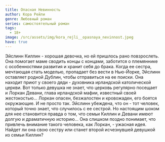 ```yaml
---
title: Опасная Невинность
author: Кора Рейли
genre: Любовный роман
series: самостоятельный роман
tags:
  - 18+
image: /src/assets/img/kora_rejli__opasnaya_nevinnost.jpeg
have: true
---
```

Эйслинн Киллин - хорошая девочка, но ей пришлось рано повзрослеть. Она помогает маме сводить концы с концами, заботится о племяннике с особенностями развития и хранит себя до брака. Когда ее сестра, мечтающая стать моделью, пропадает без вести в Нью-Йорке, Эйслинн оставляет родной Дублин, чтобы отправиться на ее поиски. Она находит приют у своего дяди - духовника ирландской католической церкви. Вот только девушка не знает, что церковь регулярно посещает и Лоркан Девани, глава ирландской мафии, известный своей жестокостью... Лоркан опасен, безжалостен и кровожаден, его боятся окружающие. И не просто так. Эйслинн убеждена, что он - тот человек, который точно знает, что случилось с ее сестрой. Но настоящим шоком для нее становится правда о том, что семьи Киллин и Девани имеют долгую и драматичную историю... Она слишком поздно понимает, что привлечь внимание такого человека, как Лоркан, - ужасная идея. Найдет ли она свою сестру или станет второй исчезнувшей девушкой из семьи Киллин?
